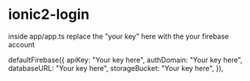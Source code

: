 # ionic2-login
inside app/app.ts     replace the "your key" here with the  your firebase account

defaultFirebase({
apiKey: "Your key here",
authDomain: "Your key here",
databaseURL: "Your key here",
storageBucket: "Your key here",
}),
